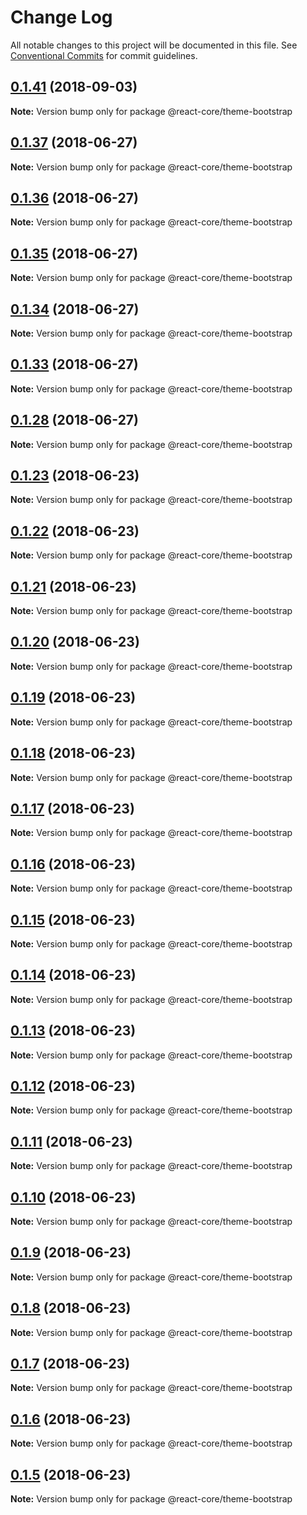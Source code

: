 # Change Log

All notable changes to this project will be documented in this file.
See [Conventional Commits](https://conventionalcommits.org) for commit guidelines.

<a name="0.1.41"></a>
## [0.1.41](https://github.com/react-core/react-core/compare/v0.1.39...v0.1.41) (2018-09-03)




**Note:** Version bump only for package @react-core/theme-bootstrap

<a name="0.1.37"></a>
## [0.1.37](https://github.com/react-core/react-core/compare/v0.1.36...v0.1.37) (2018-06-27)




**Note:** Version bump only for package @react-core/theme-bootstrap

<a name="0.1.36"></a>
## [0.1.36](https://github.com/react-core/react-core/compare/v0.1.35...v0.1.36) (2018-06-27)




**Note:** Version bump only for package @react-core/theme-bootstrap

<a name="0.1.35"></a>
## [0.1.35](https://github.com/react-core/react-core/compare/v0.1.34...v0.1.35) (2018-06-27)




**Note:** Version bump only for package @react-core/theme-bootstrap

<a name="0.1.34"></a>
## [0.1.34](https://github.com/react-core/react-core/compare/v0.1.33...v0.1.34) (2018-06-27)




**Note:** Version bump only for package @react-core/theme-bootstrap

<a name="0.1.33"></a>
## [0.1.33](https://github.com/react-core/react-core/compare/v0.1.32...v0.1.33) (2018-06-27)




**Note:** Version bump only for package @react-core/theme-bootstrap

<a name="0.1.28"></a>
## [0.1.28](https://github.com/react-core/react-core/compare/v0.1.4...v0.1.28) (2018-06-27)




**Note:** Version bump only for package @react-core/theme-bootstrap

<a name="0.1.23"></a>
## [0.1.23](https://github.com/react-core/react-core/compare/v0.1.21...v0.1.23) (2018-06-23)




**Note:** Version bump only for package @react-core/theme-bootstrap

<a name="0.1.22"></a>
## [0.1.22](https://github.com/react-core/react-core/compare/v0.1.21...v0.1.22) (2018-06-23)




**Note:** Version bump only for package @react-core/theme-bootstrap

<a name="0.1.21"></a>
## [0.1.21](https://github.com/react-core/react-core/compare/v0.1.20...v0.1.21) (2018-06-23)




**Note:** Version bump only for package @react-core/theme-bootstrap

<a name="0.1.20"></a>
## [0.1.20](https://github.com/react-core/react-core/compare/v0.1.19...v0.1.20) (2018-06-23)




**Note:** Version bump only for package @react-core/theme-bootstrap

<a name="0.1.19"></a>
## [0.1.19](https://github.com/react-core/react-core/compare/v0.1.18...v0.1.19) (2018-06-23)




**Note:** Version bump only for package @react-core/theme-bootstrap

<a name="0.1.18"></a>
## [0.1.18](https://github.com/react-core/react-core/compare/v0.1.17...v0.1.18) (2018-06-23)




**Note:** Version bump only for package @react-core/theme-bootstrap

<a name="0.1.17"></a>
## [0.1.17](https://github.com/react-core/react-core/compare/v0.1.16...v0.1.17) (2018-06-23)




**Note:** Version bump only for package @react-core/theme-bootstrap

<a name="0.1.16"></a>
## [0.1.16](https://github.com/react-core/react-core/compare/v0.1.15...v0.1.16) (2018-06-23)




**Note:** Version bump only for package @react-core/theme-bootstrap

<a name="0.1.15"></a>
## [0.1.15](https://github.com/react-core/react-core/compare/v0.1.14...v0.1.15) (2018-06-23)




**Note:** Version bump only for package @react-core/theme-bootstrap

<a name="0.1.14"></a>
## [0.1.14](https://github.com/react-core/react-core/compare/v0.1.13...v0.1.14) (2018-06-23)




**Note:** Version bump only for package @react-core/theme-bootstrap

<a name="0.1.13"></a>
## [0.1.13](https://github.com/react-core/react-core/compare/v0.1.12...v0.1.13) (2018-06-23)




**Note:** Version bump only for package @react-core/theme-bootstrap

<a name="0.1.12"></a>
## [0.1.12](https://github.com/react-core/react-core/compare/v0.1.11...v0.1.12) (2018-06-23)




**Note:** Version bump only for package @react-core/theme-bootstrap

<a name="0.1.11"></a>
## [0.1.11](https://github.com/react-core/react-core/compare/v0.1.10...v0.1.11) (2018-06-23)




**Note:** Version bump only for package @react-core/theme-bootstrap

<a name="0.1.10"></a>
## [0.1.10](https://github.com/react-core/react-core/compare/v0.1.9...v0.1.10) (2018-06-23)




**Note:** Version bump only for package @react-core/theme-bootstrap

<a name="0.1.9"></a>
## [0.1.9](https://github.com/react-core/react-core/compare/v0.1.8...v0.1.9) (2018-06-23)




**Note:** Version bump only for package @react-core/theme-bootstrap

<a name="0.1.8"></a>
## [0.1.8](https://github.com/react-core/react-core/compare/v0.1.7...v0.1.8) (2018-06-23)




**Note:** Version bump only for package @react-core/theme-bootstrap

<a name="0.1.7"></a>
## [0.1.7](https://github.com/react-core/react-core/compare/v0.1.6...v0.1.7) (2018-06-23)




**Note:** Version bump only for package @react-core/theme-bootstrap

<a name="0.1.6"></a>
## [0.1.6](https://github.com/react-core/react-core/compare/v0.1.5...v0.1.6) (2018-06-23)




**Note:** Version bump only for package @react-core/theme-bootstrap

<a name="0.1.5"></a>
## [0.1.5](https://github.com/react-core/react-core/compare/v0.1.4...v0.1.5) (2018-06-23)




**Note:** Version bump only for package @react-core/theme-bootstrap
